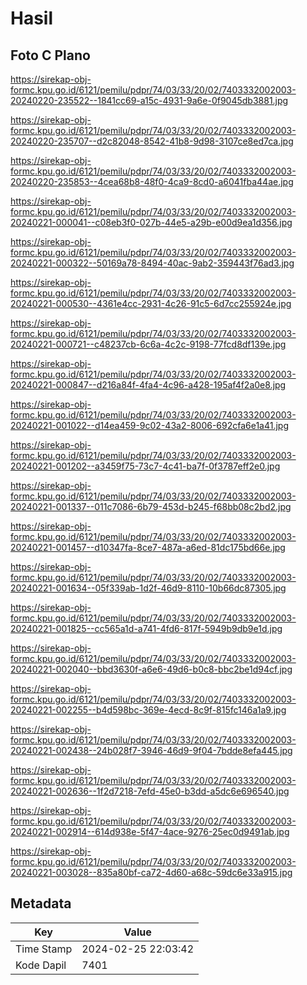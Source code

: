 # Hasil

## Foto C Plano

https://sirekap-obj-formc.kpu.go.id/6121/pemilu/pdpr/74/03/33/20/02/7403332002003-20240220-235522--1841cc69-a15c-4931-9a6e-0f9045db3881.jpg

https://sirekap-obj-formc.kpu.go.id/6121/pemilu/pdpr/74/03/33/20/02/7403332002003-20240220-235707--d2c82048-8542-41b8-9d98-3107ce8ed7ca.jpg

https://sirekap-obj-formc.kpu.go.id/6121/pemilu/pdpr/74/03/33/20/02/7403332002003-20240220-235853--4cea68b8-48f0-4ca9-8cd0-a6041fba44ae.jpg

https://sirekap-obj-formc.kpu.go.id/6121/pemilu/pdpr/74/03/33/20/02/7403332002003-20240221-000041--c08eb3f0-027b-44e5-a29b-e00d9ea1d356.jpg

https://sirekap-obj-formc.kpu.go.id/6121/pemilu/pdpr/74/03/33/20/02/7403332002003-20240221-000322--50169a78-8494-40ac-9ab2-359443f76ad3.jpg

https://sirekap-obj-formc.kpu.go.id/6121/pemilu/pdpr/74/03/33/20/02/7403332002003-20240221-000530--4361e4cc-2931-4c26-91c5-6d7cc255924e.jpg

https://sirekap-obj-formc.kpu.go.id/6121/pemilu/pdpr/74/03/33/20/02/7403332002003-20240221-000721--c48237cb-6c6a-4c2c-9198-77fcd8df139e.jpg

https://sirekap-obj-formc.kpu.go.id/6121/pemilu/pdpr/74/03/33/20/02/7403332002003-20240221-000847--d216a84f-4fa4-4c96-a428-195af4f2a0e8.jpg

https://sirekap-obj-formc.kpu.go.id/6121/pemilu/pdpr/74/03/33/20/02/7403332002003-20240221-001022--d14ea459-9c02-43a2-8006-692cfa6e1a41.jpg

https://sirekap-obj-formc.kpu.go.id/6121/pemilu/pdpr/74/03/33/20/02/7403332002003-20240221-001202--a3459f75-73c7-4c41-ba7f-0f3787eff2e0.jpg

https://sirekap-obj-formc.kpu.go.id/6121/pemilu/pdpr/74/03/33/20/02/7403332002003-20240221-001337--011c7086-6b79-453d-b245-f68bb08c2bd2.jpg

https://sirekap-obj-formc.kpu.go.id/6121/pemilu/pdpr/74/03/33/20/02/7403332002003-20240221-001457--d10347fa-8ce7-487a-a6ed-81dc175bd66e.jpg

https://sirekap-obj-formc.kpu.go.id/6121/pemilu/pdpr/74/03/33/20/02/7403332002003-20240221-001634--05f339ab-1d2f-46d9-8110-10b66dc87305.jpg

https://sirekap-obj-formc.kpu.go.id/6121/pemilu/pdpr/74/03/33/20/02/7403332002003-20240221-001825--cc565a1d-a741-4fd6-817f-5949b9db9e1d.jpg

https://sirekap-obj-formc.kpu.go.id/6121/pemilu/pdpr/74/03/33/20/02/7403332002003-20240221-002040--bbd3630f-a6e6-49d6-b0c8-bbc2be1d94cf.jpg

https://sirekap-obj-formc.kpu.go.id/6121/pemilu/pdpr/74/03/33/20/02/7403332002003-20240221-002255--b4d598bc-369e-4ecd-8c9f-815fc146a1a9.jpg

https://sirekap-obj-formc.kpu.go.id/6121/pemilu/pdpr/74/03/33/20/02/7403332002003-20240221-002438--24b028f7-3946-46d9-9f04-7bdde8efa445.jpg

https://sirekap-obj-formc.kpu.go.id/6121/pemilu/pdpr/74/03/33/20/02/7403332002003-20240221-002636--1f2d7218-7efd-45e0-b3dd-a5dc6e696540.jpg

https://sirekap-obj-formc.kpu.go.id/6121/pemilu/pdpr/74/03/33/20/02/7403332002003-20240221-002914--614d938e-5f47-4ace-9276-25ec0d9491ab.jpg

https://sirekap-obj-formc.kpu.go.id/6121/pemilu/pdpr/74/03/33/20/02/7403332002003-20240221-003028--835a80bf-ca72-4d60-a68c-59dc6e33a915.jpg


## Metadata

| Key        | Value               |
| ---------- | ------------------- |
| Time Stamp | 2024-02-25 22:03:42 |
| Kode Dapil | 7401                |



